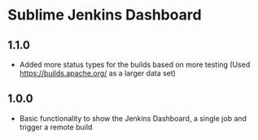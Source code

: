 Sublime Jenkins Dashboard
=========================

1.1.0
-----
* Added more status types for the builds based on more testing (Used https://builds.apache.org/ as a larger data set)

1.0.0
-----
* Basic functionality to show the Jenkins Dashboard, a single job and trigger a remote build
